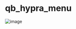 # qb_hypra_menu
![image](https://user-images.githubusercontent.com/104398254/202042495-af718e02-9504-4ecb-843f-6eafd11bdfbe.png)
